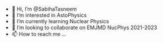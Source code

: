 - 👋 Hi, I’m @SabihaTasneem
- 👀 I’m interested in AstoPhysics
- 🌱 I’m currently learning Nuclear Physics
- 💞️ I’m looking to collaborate on EMJMD NucPhys 2021-2023
- 📫 How to reach me ...

<!---
SabihaTasneem/SabihaTasneem is a ✨ special ✨ repository because its `README.md` (this file) appears on your GitHub profile.
You can click the Preview link to take a look at your changes.
--->
